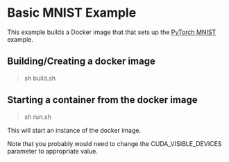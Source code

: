 # Basic MNIST Example

This example builds a Docker image that that sets up the [PyTorch MNIST](https://github.com/pytorch/examples/tree/master/mnist) example.

## Building/Creating a docker image

> sh build.sh 

## Starting a container from the docker image

> sh run.sh

This will start an instance of the docker image. 

Note that you probably would need to change the CUDA_VISIBLE_DEVICES parameter to appropriate value.
